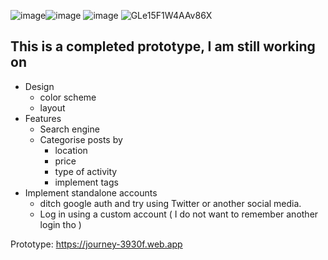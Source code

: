 ![image](https://github.com/BBRRE/Journey/assets/137724145/6c76b9dd-0720-4845-92a7-4ee4d2a87b80)![image](https://github.com/BBRRE/Journey/assets/137724145/529a8595-2ecf-47bf-86a5-83a3c6bd839b)
![image](https://github.com/BBRRE/Journey/assets/137724145/10c17a52-2cc4-4d75-87b8-bdfb21f385cf)
![GLe15F1W4AAv86X](https://github.com/BBRRE/Journey/assets/137724145/bd51fd7c-5595-4f7b-b9b3-1a506cf33f82)

## This is a completed prototype, I am still working on
- Design
  - color scheme
  - layout
- Features
  - Search engine
  - Categorise posts by
    - location
    - price
    - type of activity
    - implement tags
- Implement standalone accounts
  - ditch google auth and try using Twitter or another social media.
  - Log in using a custom account ( I do not want to remember another login tho ) 

Prototype: https://journey-3930f.web.app
